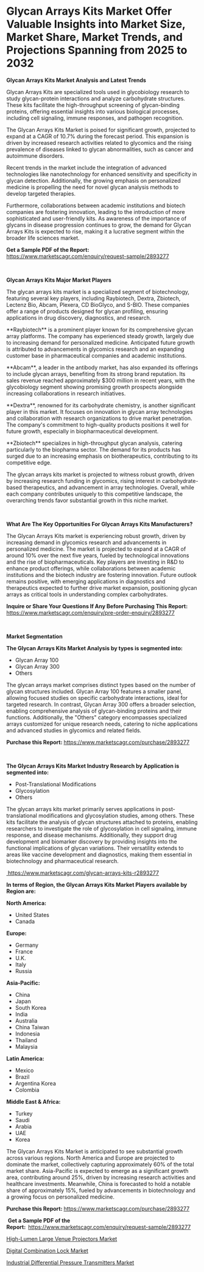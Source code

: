 <p><h1>Glycan Arrays Kits Market Offer Valuable Insights into Market Size, Market Share, Market Trends, and Projections Spanning from 2025 to 2032</h1></p><p><strong>Glycan Arrays Kits Market Analysis and Latest Trends</strong></p>
<p><p>Glycan Arrays Kits are specialized tools used in glycobiology research to study glycan-protein interactions and analyze carbohydrate structures. These kits facilitate the high-throughput screening of glycan-binding proteins, offering essential insights into various biological processes, including cell signaling, immune responses, and pathogen recognition.</p><p>The Glycan Arrays Kits Market is poised for significant growth, projected to expand at a CAGR of 10.7% during the forecast period. This expansion is driven by increased research activities related to glycomics and the rising prevalence of diseases linked to glycan abnormalities, such as cancer and autoimmune disorders. </p><p>Recent trends in the market include the integration of advanced technologies like nanotechnology for enhanced sensitivity and specificity in glycan detection. Additionally, the growing emphasis on personalized medicine is propelling the need for novel glycan analysis methods to develop targeted therapies. </p><p>Furthermore, collaborations between academic institutions and biotech companies are fostering innovation, leading to the introduction of more sophisticated and user-friendly kits. As awareness of the importance of glycans in disease progression continues to grow, the demand for Glycan Arrays Kits is expected to rise, making it a lucrative segment within the broader life sciences market.</p></p>
<p><strong>Get a Sample PDF of the Report:&nbsp;</strong> <a href="https://www.marketscagr.com/enquiry/request-sample/2893277?utm_campaign=1869&utm_medium=2&utm_source=Github&utm_content=ia&utm_term=15032025&utm_id=glycan-arrays-kits">https://www.marketscagr.com/enquiry/request-sample/2893277</a></p>
<p>&nbsp;</p>
<p><strong>Glycan Arrays Kits Major Market Players</strong></p>
<p><p>The glycan arrays kits market is a specialized segment of biotechnology, featuring several key players, including Raybiotech, Dextra, Zbiotech, Lectenz Bio, Abcam, Plexera, CD BioGlyco, and S-BIO. These companies offer a range of products designed for glycan profiling, ensuring applications in drug discovery, diagnostics, and research.</p><p>**Raybiotech** is a prominent player known for its comprehensive glycan array platforms. The company has experienced steady growth, largely due to increasing demand for personalized medicine. Anticipated future growth is attributed to advancements in glycomics research and an expanding customer base in pharmaceutical companies and academic institutions. </p><p>**Abcam**, a leader in the antibody market, has also expanded its offerings to include glycan arrays, benefiting from its strong brand reputation. Its sales revenue reached approximately $300 million in recent years, with the glycobiology segment showing promising growth prospects alongside increasing collaborations in research initiatives.</p><p>**Dextra**, renowned for its carbohydrate chemistry, is another significant player in this market. It focuses on innovation in glycan array technologies and collaboration with research organizations to drive market penetration. The company's commitment to high-quality products positions it well for future growth, especially in biopharmaceutical development.</p><p>**Zbiotech** specializes in high-throughput glycan analysis, catering particularly to the biopharma sector. The demand for its products has surged due to an increasing emphasis on biotherapeutics, contributing to its competitive edge.</p><p>The glycan arrays kits market is projected to witness robust growth, driven by increasing research funding in glycomics, rising interest in carbohydrate-based therapeutics, and advancement in array technologies. Overall, while each company contributes uniquely to this competitive landscape, the overarching trends favor substantial growth in this niche market.</p></p>
<p>&nbsp;</p>
<p><strong>What Are The Key Opportunities For Glycan Arrays Kits Manufacturers?</strong></p>
<p><p>The Glycan Arrays Kits market is experiencing robust growth, driven by increasing demand in glycomics research and advancements in personalized medicine. The market is projected to expand at a CAGR of around 10% over the next five years, fueled by technological innovations and the rise of biopharmaceuticals. Key players are investing in R&D to enhance product offerings, while collaborations between academic institutions and the biotech industry are fostering innovation. Future outlook remains positive, with emerging applications in diagnostics and therapeutics expected to further drive market expansion, positioning glycan arrays as critical tools in understanding complex carbohydrates.</p></p>
<p><strong>Inquire or Share Your Questions If Any Before Purchasing This Report:</strong> <a href="https://www.marketscagr.com/enquiry/pre-order-enquiry/2893277?utm_campaign=1869&utm_medium=2&utm_source=Github&utm_content=ia&utm_term=15032025&utm_id=glycan-arrays-kits">https://www.marketscagr.com/enquiry/pre-order-enquiry/2893277</a></p>
<p>&nbsp;</p>
<p><strong>Market Segmentation</strong></p>
<p><strong>The Glycan Arrays Kits Market Analysis by types is segmented into:</strong></p>
<p><ul><li>Glycan Array 100</li><li>Glycan Array 300</li><li>Others</li></ul></p>
<p><p>The glycan arrays market comprises distinct types based on the number of glycan structures included. Glycan Array 100 features a smaller panel, allowing focused studies on specific carbohydrate interactions, ideal for targeted research. In contrast, Glycan Array 300 offers a broader selection, enabling comprehensive analysis of glycan-binding proteins and their functions. Additionally, the "Others" category encompasses specialized arrays customized for unique research needs, catering to niche applications and advanced studies in glycomics and related fields.</p></p>
<p><strong>Purchase this Report:&nbsp;</strong><a href="https://www.marketscagr.com/purchase/2893277?utm_campaign=1869&utm_medium=2&utm_source=Github&utm_content=ia&utm_term=15032025&utm_id=glycan-arrays-kits">https://www.marketscagr.com/purchase/2893277</a></p>
<p>&nbsp;</p>
<p><strong>The Glycan Arrays Kits Market Industry Research by Application is segmented into:</strong></p>
<p><ul><li>Post-Translational Modifications</li><li>Glycosylation</li><li>Others</li></ul></p>
<p><p>The glycan arrays kits market primarily serves applications in post-translational modifications and glycosylation studies, among others. These kits facilitate the analysis of glycan structures attached to proteins, enabling researchers to investigate the role of glycosylation in cell signaling, immune response, and disease mechanisms. Additionally, they support drug development and biomarker discovery by providing insights into the functional implications of glycan variations. Their versatility extends to areas like vaccine development and diagnostics, making them essential in biotechnology and pharmaceutical research.</p></p>
<p><a href="https://www.marketscagr.com/glycan-arrays-kits-r2893277?utm_campaign=1869&utm_medium=2&utm_source=Github&utm_content=ia&utm_term=15032025&utm_id=glycan-arrays-kits">&nbsp;https://www.marketscagr.com/glycan-arrays-kits-r2893277</a></p>
<p><strong>In terms of Region, the Glycan Arrays Kits Market Players available by Region are:</strong></p>
<p>
    <p> <strong> North America: </strong>
        <ul>
            <li>United States</li>
            <li>Canada</li>
        </ul>
        </p> 
    <p> <strong> Europe: </strong>
        <ul>
            <li>Germany</li>
            <li>France</li>
            <li>U.K.</li>
            <li>Italy</li>
            <li>Russia</li>
        </ul>
        </p> 
    <p> <strong> Asia-Pacific: </strong>
        <ul>
            <li>China</li>
            <li>Japan</li>
            <li>South Korea</li>
            <li>India</li>
            <li>Australia</li>
            <li>China Taiwan</li>
            <li>Indonesia</li>
            <li>Thailand</li>
            <li>Malaysia</li>
        </ul>
        </p> 
    <p> <strong> Latin America: </strong>
        <ul>
            <li>Mexico</li>
            <li>Brazil</li>
            <li>Argentina Korea</li>
            <li>Colombia</li>
        </ul>
        </p> 
    <p> <strong> Middle East & Africa: </strong>
        <ul>
            <li>Turkey</li>
            <li>Saudi</li>
            <li>Arabia</li>
            <li>UAE</li>
            <li>Korea</li>
        </ul>
    </p>
    </p>
<p><p>The Glycan Arrays Kits Market is anticipated to see substantial growth across various regions. North America and Europe are projected to dominate the market, collectively capturing approximately 60% of the total market share. Asia-Pacific is expected to emerge as a significant growth area, contributing around 25%, driven by increasing research activities and healthcare investments. Meanwhile, China is forecasted to hold a notable share of approximately 15%, fueled by advancements in biotechnology and a growing focus on personalized medicine.</p></p>
<p><strong>Purchase this Report: </strong><a href="https://www.marketscagr.com/purchase/2893277?utm_campaign=1869&utm_medium=2&utm_source=Github&utm_content=ia&utm_term=15032025&utm_id=glycan-arrays-kits">https://www.marketscagr.com/purchase/2893277</a></p>
<p>&nbsp;<strong>Get a Sample PDF of the Report:&nbsp;&nbsp;</strong><a href="https://www.marketscagr.com/enquiry/request-sample/2893277?utm_campaign=1869&utm_medium=2&utm_source=Github&utm_content=ia&utm_term=15032025&utm_id=glycan-arrays-kits">https://www.marketscagr.com/enquiry/request-sample/2893277</a></p>
<p><strong></strong></p>
<p><p><a href="https://github.com/CliffMedina6/Market-Research-Report-List-7/blob/main/high-lumen-large-venue-projectors-market.md?utm_campaign=1869&utm_medium=2&utm_source=Github&utm_content=ia&utm_term=15032025&utm_id=glycan-arrays-kits">High-Lumen Large Venue Projectors Market</a></p><p><a href="https://github.com/colloerrinbp/Market-Research-Report-List-1/blob/main/digital-combination-lock-market.md?utm_campaign=1869&utm_medium=2&utm_source=Github&utm_content=ia&utm_term=15032025&utm_id=glycan-arrays-kits">Digital Combination Lock Market</a></p><p><a href="https://github.com/leptouwrites/Market-Research-Report-List-1/blob/main/industrial-differential-pressure-transmitters-market.md?utm_campaign=1869&utm_medium=2&utm_source=Github&utm_content=ia&utm_term=15032025&utm_id=glycan-arrays-kits">Industrial Differential Pressure Transmitters Market</a></p></p>